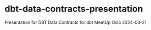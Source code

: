 # dbt-data-contracts-presentation
Presentation for DBT Data Contracts for dbt MeetUp Oslo 2024-03-21
